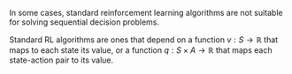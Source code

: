 In some cases, standard reinforcement learning algorithms are not suitable for solving sequential decision problems.

Standard RL algorithms are ones that depend on a function $v: S \rightarrow \mathbb R$ that maps to each state its value, or a function $q: S \times A \rightarrow \mathbb R$ that maps each state-action pair to its value.
